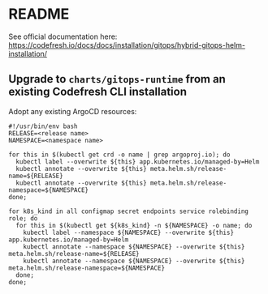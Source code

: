 # README

See official documentation here: https://codefresh.io/docs/docs/installation/gitops/hybrid-gitops-helm-installation/


## Upgrade to `charts/gitops-runtime` from an existing Codefresh CLI installation

Adopt any existing ArgoCD resources:

```
#!/usr/bin/env bash
RELEASE=<release name>
NAMESPACE=<namespace name>

for this in $(kubectl get crd -o name | grep argoproj.io); do
  kubectl label --overwrite ${this} app.kubernetes.io/managed-by=Helm
  kubectl annotate --overwrite ${this} meta.helm.sh/release-name=${RELEASE}
  kubectl annotate --overwrite ${this} meta.helm.sh/release-namespace=${NAMESPACE}
done;

for k8s_kind in all configmap secret endpoints service rolebinding role; do
  for this in $(kubectl get ${k8s_kind} -n ${NAMESPACE} -o name; do
    kubectl label --namespace ${NAMESPACE} --overwrite ${this} app.kubernetes.io/managed-by=Helm
    kubectl annotate --namespace ${NAMESPACE} --overwrite ${this} meta.helm.sh/release-name=${RELEASE}
    kubectl annotate --namespace ${NAMESPACE} --overwrite ${this} meta.helm.sh/release-namespace=${NAMESPACE}
  done;
done;
```
